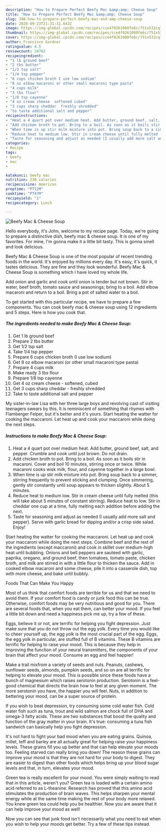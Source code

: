 ```yaml
---
description: "How to Prepare Perfect Beefy Mac &amp;amp; Cheese Soup"
title: "How to Prepare Perfect Beefy Mac &amp;amp; Cheese Soup"
slug: 340-how-to-prepare-perfect-beefy-mac-and-amp-cheese-soup
date: 2020-09-23T21:31:31.643Z
image: https://img-global.cpcdn.com/recipes/cce4f0261080fe6c/751x532cq70/beefy-mac-cheese-soup-recipe-main-photo.jpg
thumbnail: https://img-global.cpcdn.com/recipes/cce4f0261080fe6c/751x532cq70/beefy-mac-cheese-soup-recipe-main-photo.jpg
cover: https://img-global.cpcdn.com/recipes/cce4f0261080fe6c/751x532cq70/beefy-mac-cheese-soup-recipe-main-photo.jpg
author: Francisco Gardner
ratingvalue: 4.5
reviewcount: 34702
recipeingredient:
- "1 lb ground beef"
- "2 tbs butter"
- "1/2 tsp salt"
- "1/4 tsp pepper"
- "6 cups chicken broth I use low sodium"
- "8 oz elbow macaroni or other small macaroni type pasta"
- "4 cups milk"
- "3 tbs flour"
- "1/8 tsp cayenne"
- "4 oz cream cheese  softened cubed"
- "3 cups sharp cheddar  freshly shredded"
- "to taste additional salt and pepper"
recipeinstructions:
- "Heat a 4 quart pot over medium heat. Add butter, ground beef, salt, and pepper. Crumble and cook until just brown. Do not drain."
- "Add chicken broth to pot. Bring to a boil. As soon as it boils stir in macaroni. Cover and boil 10 minutes, stirring once or twice. While macaroni cooks wisk milk, flour, and cayenne together in a large bowl."
- "When time is up stir milk mixture into pot. Bring soup back to a simmer, stirring frequently to prevent sticking and clumping. Once simmering, gently stir constantly until soup appears to thicken slightly. About 5 minutes."
- "Reduce heat to medium low. Stir in cream cheese until fully melted (this will take about 5 minutes of constant stirring). Reduce heat to low. Stir in cheddar one cup at a time, fully melting each addition before adding the next."
- "Taste for seasoning and adjust as needed (I usually add more salt and pepper). Serve with garlic bread for dipping and/or a crisp side salad. Enjoy!"
categories:
- Recipe
tags:
- beefy
- mac
- 

katakunci: beefy mac  
nutrition: 230 calories
recipecuisine: American
preptime: "PT12M"
cooktime: "PT47M"
recipeyield: "1"
recipecategory: Lunch

---
```



![Beefy Mac &amp; Cheese Soup](https://img-global.cpcdn.com/recipes/cce4f0261080fe6c/751x532cq70/beefy-mac-cheese-soup-recipe-main-photo.jpg)

Hello everybody, it's John, welcome to my recipe page. Today, we're going to prepare a distinctive dish, beefy mac &amp; cheese soup. It is one of my favorites. For mine, I'm gonna make it a little bit tasty. This is gonna smell and look delicious.

Beefy Mac &amp; Cheese Soup is one of the most popular of recent trending foods in the world. It's enjoyed by millions every day. It's easy, it's quick, it tastes delicious. They are fine and they look wonderful. Beefy Mac &amp; Cheese Soup is something which I have loved my whole life.

Add onion and garlic and cook until onion is tender but not brown. Stir in water, beef broth, tomato sauce and seasonings; bring to a boil. Add elbow macaroni and return to a boil. Bring a pot of salted water to a boil.


To get started with this particular recipe, we have to prepare a few components. You can cook beefy mac &amp; cheese soup using 12 ingredients and 5 steps. Here is how you cook that.

<!--inarticleads1-->

##### The ingredients needed to make Beefy Mac &amp; Cheese Soup:

1. Get 1 lb ground beef
1. Prepare 2 tbs butter
1. Get 1/2 tsp salt
1. Take 1/4 tsp pepper
1. Prepare 6 cups chicken broth (I use low sodium)
1. Get 8 oz elbow macaroni (or other small macaroni type pasta)
1. Prepare 4 cups milk
1. Make ready 3 tbs flour
1. Prepare 1/8 tsp cayenne
1. Get 4 oz cream cheese - softened, cubed
1. Get 3 cups sharp cheddar - freshly shredded
1. Take to taste additional salt and pepper


My sister-in-law Lisa with her three large boys and revolving cast of visiting teenagers swears by this. It is reminiscent of something that rhymes with Flamberger Felper, but it&#39;s better and it&#39;s yours. Start heating the watter for cooking the maccaroni. Let heat up and cook your maccaroni while doing the next steps. 

<!--inarticleads2-->

##### Instructions to make Beefy Mac &amp; Cheese Soup:

1. Heat a 4 quart pot over medium heat. Add butter, ground beef, salt, and pepper. Crumble and cook until just brown. Do not drain.
1. Add chicken broth to pot. Bring to a boil. As soon as it boils stir in macaroni. Cover and boil 10 minutes, stirring once or twice. While macaroni cooks wisk milk, flour, and cayenne together in a large bowl.
1. When time is up stir milk mixture into pot. Bring soup back to a simmer, stirring frequently to prevent sticking and clumping. Once simmering, gently stir constantly until soup appears to thicken slightly. About 5 minutes.
1. Reduce heat to medium low. Stir in cream cheese until fully melted (this will take about 5 minutes of constant stirring). Reduce heat to low. Stir in cheddar one cup at a time, fully melting each addition before adding the next.
1. Taste for seasoning and adjust as needed (I usually add more salt and pepper). Serve with garlic bread for dipping and/or a crisp side salad. Enjoy!


Start heating the watter for cooking the maccaroni. Let heat up and cook your maccaroni while doing the next steps. Combine beef and the rest of the ingredients (except maccaroni) and cook in skillet over medium-high heat until bubbling. Onions and bell peppers are sautéed with garlic, paprika, oregano, and ground beef, then tomatoes, tomato paste, chicken broth, and milk are stirred in with a little flour to thicken the sauce. Add in cooked elbow macaroni and some cheese, pile it into a casserole dish, top with more cheese, and bake until bubbly. 

Foods That Can Make You Happy


Most of us think that comfort foods are terrible for us and that we need to avoid them. If your comfort food is candy or junk food this can be true. Otherwise, comfort foods may be very nutritious and good for you. There are several foods that, when you eat them, can better your mood. If you feel a little bit down and need a happiness pick me up, try a few of these.

Eggs, believe it or not, are terrific for helping you fight depression. Just make sure that you do not throw out the egg yolk. Every time you would like to cheer yourself up, the egg yolk is the most crucial part of the egg. Eggs, the egg yolk in particular, are stuffed full of B vitamins. These B vitamins are terrific for helping to raise your mood. This is because they help in improving the function of your neural transmitters, the components of your brain that affect your mood. Consume an egg and feel happier!

Make a trail mixfrom a variety of seeds and nuts. Peanuts, cashews, sunflower seeds, almonds, pumpkin seeds, and so on are all terrific for helping to elevate your mood. This is possible since these foods have a bunch of magnesium which raises serotonin production. Serotonin is a feel-good chemical that directs the brain how to feel at any given moment. The more serotonin you have, the happier you will feel. Nuts, in addition to bettering your mood, can be a super source of protein.

If you wish to beat depression, try consuming some cold water fish. Cold water fish such as tuna, trout and wild salmon are chock full of DHA and omega-3 fatty acids. These are two substances that boost the quality and function of the gray matter in your brain. It's true: consuming a tuna fish sandwich can basically help you fight depression. 

It's not hard to fight your bad mood when you are eating grains. Quinoa, millet, teff and barley are all actually great for helping raise your happiness levels. These grains fill you up better and that can help elevate your moods too. Feeling starved can really bring you down! The reason these grains can improve your mood is that they are not hard for your body to digest. They are easier to digest than other foods which helps bring up your blood sugar levels and that, in turn, elevates your mood.

Green tea is really excellent for your mood. You were simply waiting to read that in this article, weren't you? Green tea is loaded with a certain amino acid referred to as L-theanine. Research has proved that this amino acid stimulates the production of brain waves. This helps sharpen your mental energy while at the same time making the rest of your body more relaxed. You knew green tea could help you be healthier. Now you are aware that it can help improve your mood as well!

Now you can see that junk food isn't necessarily what you need to eat when you wish to help your moods get better. Try  a few  of  these  tips  instead.

